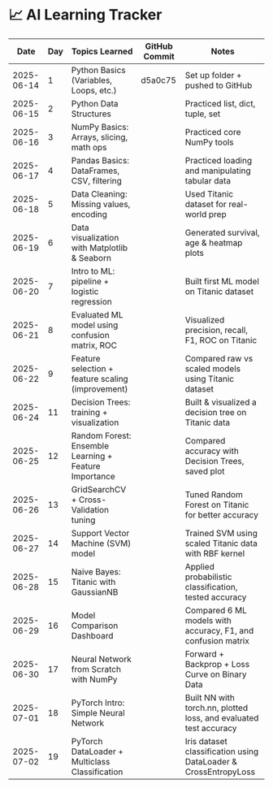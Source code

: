 # 📈 AI Learning Tracker

| Date       | Day | Topics Learned                                        | GitHub Commit    | Notes                                                             |
| ---------- | --- | ----------------------------------------------------- | ---------------- | ----------------------------------------------------------------- |
| 2025-06-14 | 1   | Python Basics (Variables, Loops, etc.)                | d5a0c75          | Set up folder + pushed to GitHub                                  |
| 2025-06-15 | 2   | Python Data Structures                                | <to-be-filled>   | Practiced list, dict, tuple, set                                  |
| 2025-06-16 | 3   | NumPy Basics: Arrays, slicing, math ops               | <your-commit-id> | Practiced core NumPy tools                                        |
| 2025-06-17 | 4   | Pandas Basics: DataFrames, CSV, filtering             | <your-commit-id> | Practiced loading and manipulating tabular data                   |
| 2025-06-18 | 5   | Data Cleaning: Missing values, encoding               | <your-commit-id> | Used Titanic dataset for real-world prep                          |
| 2025-06-19 | 6   | Data visualization with Matplotlib & Seaborn          | <your-commit-id> | Generated survival, age & heatmap plots                           |
| 2025-06-20 | 7   | Intro to ML: pipeline + logistic regression           | <commit-id>      | Built first ML model on Titanic dataset                           |
| 2025-06-21 | 8   | Evaluated ML model using confusion matrix, ROC        | <commit-id>      | Visualized precision, recall, F1, ROC on Titanic                  |
| 2025-06-22 | 9   | Feature selection + feature scaling (improvement)     | <commit-id>      | Compared raw vs scaled models using Titanic dataset               |
| 2025-06-24 | 11  | Decision Trees: training + visualization              | <commit-id>      | Built & visualized a decision tree on Titanic data                |
| 2025-06-25 | 12  | Random Forest: Ensemble Learning + Feature Importance | <commit-id>      | Compared accuracy with Decision Trees, saved plot                 |
| 2025-06-26 | 13  | GridSearchCV + Cross-Validation tuning                | <commit-id>      | Tuned Random Forest on Titanic for better accuracy                |
| 2025-06-27 | 14  | Support Vector Machine (SVM) model                    | <commit-id>      | Trained SVM using scaled Titanic data with RBF kernel             |
| 2025-06-28 | 15  | Naive Bayes: Titanic with GaussianNB                  | <commit-id>      | Applied probabilistic classification, tested accuracy             |
| 2025-06-29 | 16  | Model Comparison Dashboard                            | <commit-id>      | Compared 6 ML models with accuracy, F1, and confusion matrix      |
| 2025-06-30 | 17  | Neural Network from Scratch with NumPy                | <commit-id>      | Forward + Backprop + Loss Curve on Binary Data                    |
| 2025-07-01 | 18  | PyTorch Intro: Simple Neural Network                  | <commit-id>      | Built NN with torch.nn, plotted loss, and evaluated test accuracy |
| 2025-07-02 | 19  | PyTorch DataLoader + Multiclass Classification        | <commit-id>      | Iris dataset classification using DataLoader & CrossEntropyLoss   |
